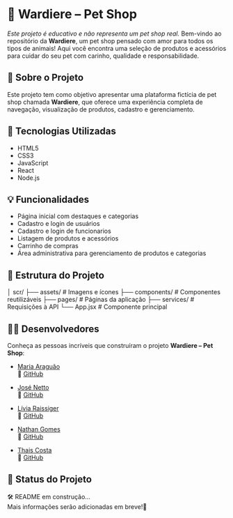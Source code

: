 # 🐾 Wardiere – Pet Shop
*Este projeto é educativo e não representa um pet shop real.*
Bem-vindo ao repositório da **Wardiere**, um pet shop pensado com amor para todos os tipos de animais! Aqui você encontra uma seleção de produtos e acessórios para cuidar do seu pet com carinho, qualidade e responsabilidade.


## 📌 Sobre o Projeto

Este projeto tem como objetivo apresentar uma plataforma fictícia de pet shop chamada **Wardiere**, que oferece uma experiência completa de navegação, visualização de produtos, cadastro e gerenciamento.


## 🚀 Tecnologias Utilizadas

- HTML5  
- CSS3  
- JavaScript  
- React  
- Node.js  

## 💡 Funcionalidades

- Página inicial com destaques e categorias  
- Cadastro e login de usuários 
- Cadastro e login de funcionarios
- Listagem de produtos e acessórios  
- Carrinho de compras  
- Área administrativa para gerenciamento de produtos e categorias


## 📁 Estrutura do Projeto

│ scr/
├── assets/ # Imagens e ícones
├── components/ # Componentes reutilizáveis
├── pages/ # Páginas da aplicação
├── services/ # Requisições à API
└── App.jsx # Componente principal

## 👩‍💻 Desenvolvedores

Conheça as pessoas incríveis que construíram o projeto **Wardiere – Pet Shop**:

- [Maria Araguão](#)  
  🔗 [GitHub](https://github.com/Maria-S-Aragao)

- [José Netto](#)  
  🔗 [GitHub](https://github.com/jcboaretto1)

- [Lívia Raissiger](https://www.linkedin.com/in/liviaraissinger)  
  🔗 [GitHub](https://github.com/Livia9)

- [Nathan Gomes](#)  
  🔗 [GitHub](https://github.com/NathandGomes)

- [Thais Costa](#)  
  🔗 [GitHub](https://github.com/tatacost)  


## 📄 Status do Projeto

🛠️ README em construção...  
Mais informações serão adicionadas em breve!🚧
